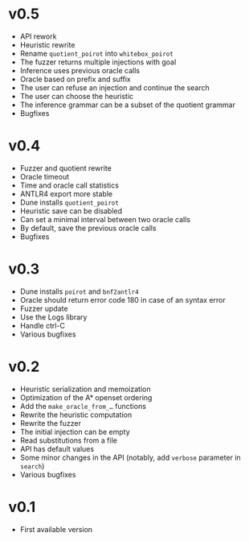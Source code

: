 # v0.5
- API rework
- Heuristic rewrite
- Rename `quotient_poirot` into `whitebox_poirot`
- The fuzzer returns multiple injections with goal
- Inference uses previous oracle calls
- Oracle based on prefix and suffix
- The user can refuse an injection and continue the search
- The user can choose the heuristic
- The inference grammar can be a subset of the quotient grammar
- Bugfixes

# v0.4
- Fuzzer and quotient rewrite
- Oracle timeout
- Time and oracle call statistics
- ANTLR4 export more stable
- Dune installs `quotient_poirot`
- Heuristic save can be disabled
- Can set a minimal interval between two oracle calls
- By default, save the previous oracle calls
- Bugfixes

# v0.3
- Dune installs `poirot` and `bnf2antlr4`
- Oracle should return error code 180 in case of an syntax error
- Fuzzer update
- Use the Logs library
- Handle ctrl-C
- Various bugfixes

# v0.2
- Heuristic serialization and memoization
- Optimization of the A* openset ordering
- Add the `make_oracle_from_…` functions
- Rewrite the heuristic computation
- Rewrite the fuzzer
- The initial injection can be empty
- Read substitutions from a file
- API has default values
- Some minor changes in the API (notably, add `verbose` parameter in `search`)
- Various bugfixes

# v0.1
- First available version
